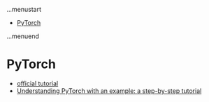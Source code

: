 ...menustart

- [PyTorch](#95b88f180e9eb5678e0f9ebac2cbe643)

...menuend


<h2 id="95b88f180e9eb5678e0f9ebac2cbe643"></h2>


# PyTorch

- [official tutorial](https://pytorch.org/tutorials/)
- [Understanding PyTorch with an example: a step-by-step tutorial](https://towardsdatascience.com/understanding-pytorch-with-an-example-a-step-by-step-tutorial-81fc5f8c4e8e)




